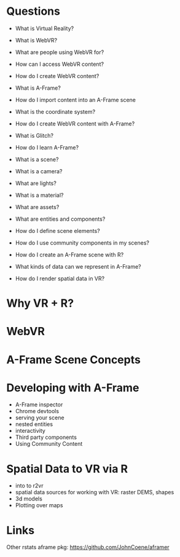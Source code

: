 
# Questions

* What is Virtual Reality?
* What is WebVR?
* What are people using WebVR for?
* How can I access WebVR content?
* How do I create WebVR content? 

* What is A-Frame?
* How do I import content into an A-Frame scene
* What is the coordinate system?
* How do I create WebVR content with A-Frame?
* What is Glitch?
* How do I learn A-Frame?
* What is a scene?
* What is a camera?
* What are lights?
* What is a material?
* What are assets?
* What are entities and components?
* How do I define scene elements?
* How do I use community components in my scenes?

* How do I create an A-Frame scene with R?
* What kinds of data can we represent in A-Frame?
* How do I render spatial data in VR?

# Why VR + R? 

# WebVR

# A-Frame Scene Concepts

# Developing with A-Frame 
* A-Frame inspector
* Chrome devtools
* serving your scene
* nested entities
* interactivity
* Third party components
* Using Community Content

# Spatial Data to VR via R

* into to r2vr
* spatial data sources for working with VR: raster DEMS, shapes
* 3d models
* Plotting over maps


# Links
Other rstats aframe pkg: https://github.com/JohnCoene/aframer
